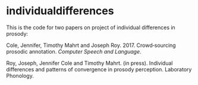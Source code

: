 # individualdifferences

This is the code for two papers on project of individual differences in prosody:

Cole, Jennifer, Timothy Mahrt and Joseph Roy. 2017. Crowd‐sourcing prosodic annotation. *Computer Speech and Language*. 

Roy, Joseph, Jennifer Cole and Timothy Mahrt. (in press). Individual differences and patterns of convergence in prosody perception.  Laboratory Phonology.


